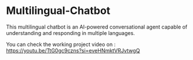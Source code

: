 # Multilingual-Chatbot

This multilingual chatbot is an AI-powered conversational agent capable of understanding and responding in multiple languages.

You can check the working project video on : https://youtu.be/TtG0gc9czns?si=eveHNmktVRJvtwgQ
